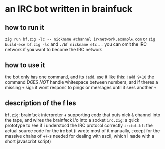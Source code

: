 # an IRC bot written in brainfuck

## how to run it
`zig run bf.zig -lc -- nickname #channel ircnetwork.example.com`
or `zig build-exe bf.zig -lc` and `./bf nickname etc...`
you can omit the IRC network if you want to become the IRC network

## how to use it
the bot only has one command, and its `!add`.
use it like this: `!add 9+10`
the command *DOES NOT* handle whitespace between numbers, and if theres a missing `+` sign it wont respond to pings or messages until it sees another `+`

## description of the files
`bf.zig`: brainfuck interpreter + supporting code that puts nick & channel into the tape, and wires the brainfuck i/o into a socket
`irc.zig`: a quick prototype to see if i understood the IRC protocol correctly
`ircbot.bf`: the actual source code for the irc bot (i wrote most of it manually, except for the massive chains of +/-s needed for dealing with ascii, which i made with a short javascript script)
